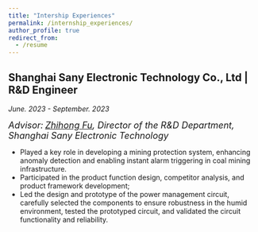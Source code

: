 ```yaml
---
title: "Intership Experiences"
permalink: /internship_experiences/
author_profile: true
redirect_from:
  - /resume
---
```


## Shanghai Sany Electronic Technology Co., Ltd | R&D Engineer  

*June. 2023 - September. 2023*  

*<font size=4>Advisor:</font> [<font size=4>Zhihong Fu</font>](https://person.zju.edu.cn/en/EElyx)<font size=4>, Director of the R&D Department, Shanghai Sany Electronic Technology</font>*   

- Played a key role in developing a mining protection system, enhancing anomaly detection and enabling instant alarm triggering in coal mining infrastructure. 
- Participated in the product function design, competitor analysis, and product framework development;
- Led the design and prototype of the power management circuit, carefully selected the components to ensure robustness in the humid environment, tested the prototyped circuit, and validated the circuit functionality and reliability. 
